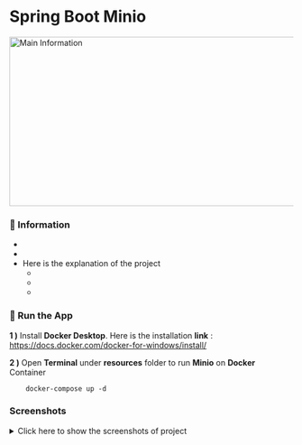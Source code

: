 # Spring Boot Minio

<img src="" alt="Main Information" width="800" height="300">

### 📖 Information

<ul style="list-style-type:disc">
  <li></li>
  <li></li>
  <li>Here is the explanation of the project
      <ul>
        <li></li>
        <li></li>
        <li></li>
      </ul>
  </li>
</ul>

### 🔨 Run the App

<b>1 )</b> Install <b>Docker Desktop</b>. Here is the installation <b>link</b> : https://docs.docker.com/docker-for-windows/install/

<b>2 )</b> Open <b>Terminal</b> under <b>resources</b> folder to run <b>Minio</b> on <b>Docker</b> Container
```
    docker-compose up -d
```

### Screenshots

<details>
<summary>Click here to show the screenshots of project</summary>
    <p> Figure 1 </p>
    <img src ="">
    <p> Figure 2 </p>
    <img src ="">
</details>